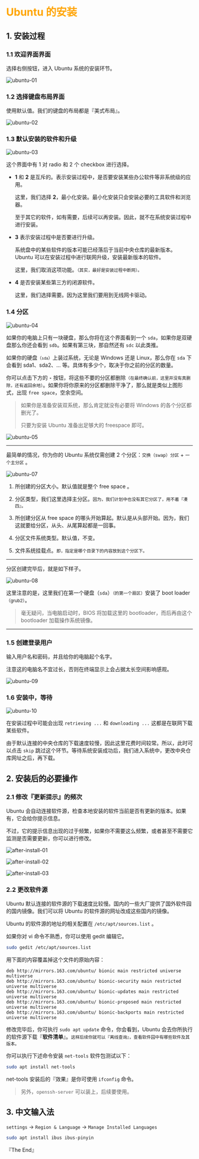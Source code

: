# <font color="orange">Ubuntu 的安装</font>

## 1. 安装过程

### 1.1 欢迎界面界面

选择右侧按钮，进入 Ubuntu 系统的安装环节。

![ubuntu-01](./img/ubuntu-01.png)


### 1.2 选择键盘布局界面

使用默认值。我们的键盘的布局都是『美式布局』。

![ubuntu-02](./img/ubuntu-02.png)

### 1.3 默认安装的软件和升级 

![ubuntu-03](./img/ubuntu-03.png)

这个界面中有 1 对 radio 和 2 个 checkbox 进行选择。

-   **1** 和 **2** 是互斥的。表示安装过程中，是否要安装某些办公软件等非系统级的应用。

    这里，我们选择 **2**，最小化安装。最小化安装只会安装必要的工具软件和浏览器。
    
    至于其它的软件，如有需要，后续可以再安装。因此，就不在系统安装过程中进行安装。

- **3** 表示安装过程中是否要进行升级。

  系统盘中的某些软件的版本可能已经落后于当前中央仓库的最新版本。Ubuntu 可以在安装过程中进行联网升级，安装最新版本的软件。

  这里，我们取消这项功能。<small>（其实，最好是安装过程中断网）。</small>

- **4** 是否安装某些第三方的闭源软件。

  这里，我们选择需要。因为这里我们要用到无线网卡驱动。


### 1.4 分区 

![ubuntu-04](./img/ubuntu-04.png)

如果你的电脑上只有一块硬盘，那么你将在这个界面看到一个 `sda`，如果你是双硬盘那么你还会看到 `sdb`。如果有第三块，那自然还有 `sdc` 以此类推。

如果你的硬盘<small>（`sda`）</small>上装过系统，无论是 Windows 还是 Linux，那么你在 `sda` 下会看到 sda1、sda2、... 等。具体有多少个，取决于你之前的分区的数量。

你可以点击下方的 **`-`** 按钮，将这些不要的分区都删除<small>（在最终确认前，这里并没有真删除，还有返回余地）</small>。如果你将你原来的分区都删除干净了，那么就是类似上图形式，出现 `free space`，空余空间。

> 如果你是准备安装双系统，那么肯定就没有必要将 Windows 的各个分区都删光了。
> 
> 只要为安装 Ubuntu 准备出足够大的 freespace 即可。

![ubuntu-05](./img/ubuntu-05.png)


---

最简单的情况，你为你的 Ubuntu 系统仅需创建 2 个分区：`交换（swap）分区` + `一个主分区` 。


![ubuntu-07](./img/ubuntu-07.png)

1. 所创建的分区大小。默认值就是整个 free space 。
2. 分区类型，我们这里选择主分区。<small>因为，我们计划中也没有其它分区了，用不着『凑四』。</small>

3. 所创建分区从 free space 的哪头开始算起。默认是从头部开始。因为，我们这就要给分区，从头、从尾算起都是一回事。

4. 分区文件系统类型。默认值，不变。

5. 文件系统挂载点。<small>即，指定是哪个目录下的内容放到这个分区下。</small>

---


分区创建完毕后，就是如下样子。

![ubuntu-08](./img/ubuntu-08.png)


这里注意的是，这里我们在第一个硬盘（`sda`）<small>（的第一个扇区）</small>安装了 boot loader<small>（grub2）</small>。

> 毫无疑问，当电脑启动时，BIOS 将加载这里的 bootloader，而后再由这个 bootloader 加载操作系统镜像。

---



### 1.5 创建登录用户

输入用户名和密码，并且给你的电脑起个名字。

注意这的电脑名不宜过长，否则在终端显示上会占据太长空间影响感观。

![ubuntu-09](./img/ubuntu-09.png)

### 1.6 安装中，等待

![ubuntu-10](./img/ubuntu-10.png)

在安装过程中可能会出现 `retrieving ...` 和 `downloading ...` 这都是在联网下载某些软件。

由于默认连接的中央仓库的下载速度较慢，因此这里花费时间较常。所以，此时可以点击 `skip` 跳过这个环节。等待系统安装成功后，我们进入系统中，更改中央仓库网址之后，再下载。


## 2. 安装后的必要操作

### 2.1 修改『更新提示』的频次

Ubuntu 会自动连接软件源，检查本地安装的软件当前是否有更新的版本。如果有，它会给你提示信息。

不过，它的提示信息出现的过于频繁，如果你不需要这么频繁，或者甚至不需要它监测是否需要更新，你可以进行修改。

![after-install-01](./img/ubuntu-after-install-01.png)

![after-install-02](./img/ubuntu-after-install-02.png)

![after-install-03](./img/ubuntu-after-install-03.png)


### 2.2 更改软件源

Ubuntu 默认连接的软件源的下载速度比较慢。国内的一些大厂提供了国外软件园的国内镜像。我们可以将 Ubuntu 的软件源的网址改成这些国内的镜像。

Ubuntu 的软件源的地址的相关配置在 `/etc/apt/sources.list` 。

如果你对 vi 命令不熟悉，你可以使用 gedit 编辑它。

```bash
sudo gedit /etc/apt/sources.list
```

用下面的内容覆盖掉这个文件的原始内容：

```
deb http://mirrors.163.com/ubuntu/ bionic main restricted universe multiverse
deb http://mirrors.163.com/ubuntu/ bionic-security main restricted universe multiverse
deb http://mirrors.163.com/ubuntu/ bionic-updates main restricted universe multiverse
deb http://mirrors.163.com/ubuntu/ bionic-proposed main restricted universe multiverse
deb http://mirrors.163.com/ubuntu/ bionic-backports main restricted universe multiverse
```

修改完毕后，你可执行 `sudo apt update` 命令，你会看到，Ubuntu 会去你所执行的软件源下载『**软件清单**』。<small>这样后续你就可以『离线查询』，查看软件园中有哪些软件及其版本。</small>

你可以执行下述命令安装 `net-tools` 软件包测试以下：

```bash
sudo apt install net-tools
```

net-tools 安装后的『效果』是你可使用 `ifconfig` 命令。

> 另外，`openssh-server` 可以装上，后续要使用。

## 3. 中文输入法

`settings` -> `Region & Language` -> `Manage Installed Languages`


```bash
sudo apt install ibus ibus-pinyin
```

『The End』
